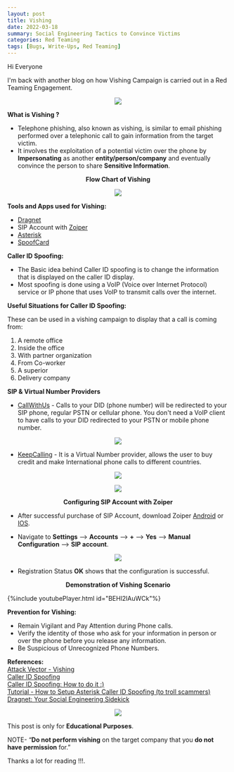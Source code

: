 ```yaml
---
layout: post
title: Vishing
date: 2022-03-18
summary: Social Engineering Tactics to Convince Victims
categories: Red Teaming
tags: [Bugs, Write-Ups, Red Teaming]
---
```


Hi Everyone

I'm back with another blog on how Vishing Campaign is carried out in a Red Teaming Engagement.

<p align="center">
  <img src="/images/vishing/vishing-new-logo.png">
</p>

**What is Vishing ?**

* Telephone phishing, also known as vishing, is similar to email phishing performed over a telephonic call to gain information from the target victim.
* It involves the exploitation of a potential victim over the phone by **Impersonating** as another **entity/person/company** and eventually convince the person to share **Sensitive Information**.

<p align="center"><strong>Flow Chart of Vishing</strong></p>
<p align="center">
  <img src="/images/vishing/flow-chart.png">
</p>

**Tools and Apps used for Vishing:**

* [Dragnet](https://github.com/tevora-threat/Dragnet)
* SIP Account with [Zoiper](https://www.zoiper.com/)
* [Asterisk](https://www.asterisk.org/)
* [SpoofCard](http://www.spoofcard.com/)

**Caller ID Spoofing:**
* The Basic idea behind Caller ID spoofing is to change the information that is displayed on the caller ID display.
* Most spoofing is done using a VoIP (Voice over Internet Protocol) service or IP phone that uses VoIP to transmit calls over the internet.

**Useful Situations for Caller ID Spoofing:**

These can be used in a vishing campaign to display that a call is coming from:

1. A remote office
2. Inside the office
3. With partner organization
4. From Co-worker
5. A superior
6. Delivery company

**SIP & Virtual Number Providers**

* [CallWithUs](https://www.callwithus.com/) - Calls to your DID (phone number) will be redirected to your SIP phone, regular PSTN or cellular phone. You don't need a VoIP client to have calls to your DID redirected to your PSTN or mobile phone number.

<p align="center">
  <img src="/images/vishing/callwithus.png">
</p>

* [KeepCalling](https://keepcalling.com/) - It is a Virtual Number provider, allows the user to buy credit and make International phone calls to different countries.

<p align="center">
  <img src="/images/vishing/keepcalling1.png">
</p>

<p align="center">
  <img src="/images/vishing/keepcalling2.png">
</p>

<p align="center"><strong>Configuring SIP Account with Zoiper</strong></p>

* After successful purchase of SIP Account, download Zoiper [Android](https://play.google.com/store/apps/details?id=com.zoiper.android.app&hl=en_IN&gl=US) or [IOS](https://apps.apple.com/us/app/zoiper-lite-voip-soft-phone/id438949960).

* Navigate to **Settings** --> **Accounts** --> **+** --> **Yes** --> **Manual Configuration** --> **SIP account**.

<p align="center">
  <img src="/images/vishing/zoiper.png">
</p>

* Registration Status **OK** shows that the configuration is successful.
<p align="center"><strong>Demonstration of Vishing Scenario</strong></p>

{%include youtubePlayer.html id="BEHl2lAuWCk"%}

**Prevention for Vishing:**

* Remain Vigilant and Pay Attention during Phone calls.
* Verify the identity of those who ask for your information in person or over the phone before you release any information.
* Be Suspicious of Unrecognized Phone Numbers.

**References:**     
[Attack Vector - Vishing](https://www.social-engineer.org/framework/attack-vectors/vishing/)  
[Caller ID Spoofing](https://www.social-engineer.org/framework/se-tools/phone/caller-id-spoofing/)      
[Caller ID Spoofing: How to do it :)](https://medium.com/@Vicky_2619/caller-id-spoofing-how-to-do-it-2f34284c435e)      
[Tutorial - How to Setup Asterisk Caller ID Spoofing (to troll scammers)](https://www.youtube.com/watch?v=DZ0czppbamo)     
[Dragnet: Your Social Engineering Sidekick](https://www.youtube.com/watch?v=v0YZFJpmnxM)

<p align="center">
  <img src="https://media.giphy.com/media/l2JegkncG3OWpjlks/giphy.gif">
</p>

This post is only for **Educational Purposes**.

NOTE- “**Do not perform vishing** on the target company that you **do not have permission** for.”

Thanks a lot for reading !!!.
